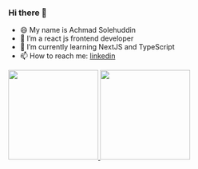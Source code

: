 ### Hi there 👋

- 😄 My name is Achmad Solehuddin 
- 🔭 I’m a react js frontend developer
- 🌱 I’m currently learning NextJS and TypeScript
- 📫 How to reach me: [linkedin](https://www.linkedin.com/in/achmad-solehuddin/)

<p align="left">
<a href="https://github.com/achso13">
  <img height="180em" src="https://github-readme-stats-eight-theta.vercel.app/api?username=achso13&show_icons=true&theme=algolia&include_all_commits=true&count_private=true"/>
  <img height="180em" src="https://github-readme-stats-eight-theta.vercel.app/api/top-langs/?username=achso13&layout=compact&langs_count=8&theme=algolia"/>
</a>
</p>

<!--
**achso13/achso13** is a ✨ _special_ ✨ repository because its `README.md` (this file) appears on your GitHub profile.

Here are some ideas to get you started:

- 🔭 I’m currently working on ...
- 🌱 I’m currently learning ...
- 👯 I’m looking to collaborate on ...
- 🤔 I’m looking for help with ...
- 💬 Ask me about ...
- 📫 How to reach me: ...

- ⚡ Fun fact: ...
-->
